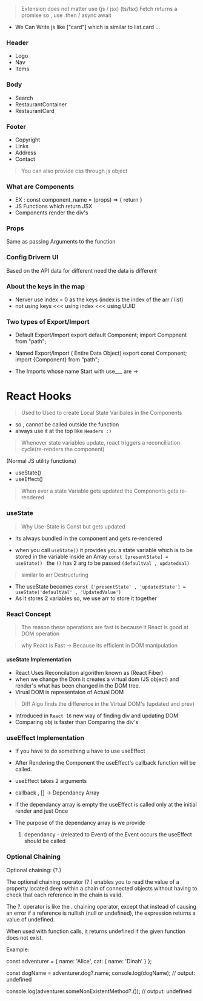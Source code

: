 > Extension does not matter use (js / jsx) (ts/tsx)
> Fetch returns a promise so , use .then / async await

<!-- > Check Optional Chaining in JS -->

- We Can Write js like ["card"] which is similar to list.card ...

### Header
- Logo
- Nav
- Items
### Body
- Search
- RestaurantContainer
- RestaurantCard
### Footer
- Copyright
- Links
- Address
- Contact

> You can also provide css through js object

### What are Components
- EX : const component_name = (props) => {  return }
- JS Functions which return JSX
- Components render the div's 

### Props 
Same as passing Arguments to the function


### Config Drivern UI
Based on the API data for different need the data is different 

### About the keys in the map
- Nerver use index = 0 as the keys (index is the index of the arr / list)
- not using keys <<< using index <<< using UUID 

### Two types of Export/Import
- Default
Export/Import
export default Component; import Comppnent from "path";
- Named Export/Import ( Entire Data Object)
export const Component;
import {Component} from "path";

- The Imports whose name Start with use___ are ->
# React Hooks
> Used to Used to create Local State Varibales in the Components
  - so , cannot be called outside the function
  - always use it at the top like ```Headers :)```
> Whenever state variables update, react triggers a reconciliation cycle(re-renders the component)

(Normal JS utility functions)
- useState()
- useEffect()

> When ever a state Variable gets updated the Components gets re-rendered

### useState

> Why Use-State is Const but gets updated 
- Its always bundled in the component and gets re-rendered

- when you call  ```useState()``` it provides you a state variable which is to be stored in the variable inside an Array ```const [presentState] = useState() ``` the ```()```  has 2 arg to be passed ```(defaultVal , updatedVal)``` 
> similar to arr Destructuring

- The useState becomes
```const ['presentState' , 'updatedState'] = useState('defaultVal' , 'UpdatedValue')```
- As it stores 2 variables so, we use arr to store it together

### React Concept
> The reason these operations are fast is because it React is good at DOM operation

> why React is Fast -> Because its efficient in DOM manipulation

#### useState Implementation

- React Uses Reconcilation algorithm known as (React Fiber)
- when we change the Dom it creates a virtual dom (JS object) and render's what has been changed in the DOM tree.
- Virual DOM is representaion of Actual DOM 

> Diff Algo finds the difference in the Virtual DOM's (updated and prev)
- Introduced in ```React 16``` new way of finding div and updating DOM 
- Comparing obj is faster than Comparing the div's

### useEffect Implementation
- If you have to do something u have to use useEffect
- After Rendering the Component the useEffect's callback function will be called.

- useEffect takes 2 arguments
- callback , [] -> Dependancy Array
- if the dependancy array is empty the useEffect is called only at the initial render and just Once
- The purpose of the dependancy array is we provide
    1. dependancy - (releated to Event) of the Event occurs the useEffect should be called


### Optional Chaining

Optional chaining: (?.)

The optional chaining operator (?.) enables you to 
read the value of a property located deep within a 
chain of connected objects without having to 
check that each reference in the chain is valid.

The ?. operator is like the . chaining operator, 
except that instead of causing an error if a reference 
is nullish (null or undefined), the expression returns 
a value of undefined. 

When used with function calls, 
it returns undefined if the given function does not exist.

Example:

const adventurer = {
  name: 'Alice',
  cat: {
    name: 'Dinah'
  }
};

const dogName = adventurer.dog?.name;
console.log(dogName);
// output: undefined

console.log(adventurer.someNonExistentMethod?.());
// output: undefined